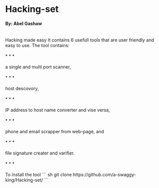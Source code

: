 
<br />

# Hacking-set
#### By: Abel Gashaw

<br />
Hacking made easy
It contains 6 usefull tools that are user friendly and easy to use.
The tool contains: <br /><br />
* * *
<br /><br /> 
                  a single and multi port scanner, <br /><br />
* * *
<br /><br />
                  host descovory, <br /><br />
* * *
<br /><br />
                  IP address to host name converter and vise versa,<br /><br />
* * *
<br /><br />
                  phone and email scrapper from web-page, and <br /><br />
* * *
<br /><br />
                  file signature creater and varifier.<br /><br />
* * *
<br /><br />
To install the tool ``` sh
 git clone https://github.com/a-swaggy-king/Hacking-set/
 ```
